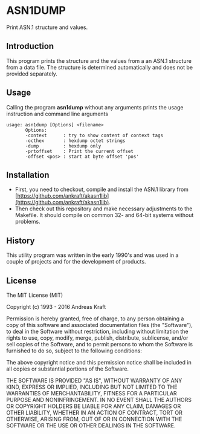 # ASN1DUMP
Print ASN.1 structure and values.

## Introduction
This program prints the structure and the values from a an ASN.1 structure
from a data file. The structure is determined automatically and does not be
provided separately. 

## Usage
Calling the program **asn1dump** without any arguments prints the usage 
instruction and command line arguments

	usage: asn1dump [Options] <filename>
		   Options:
		   -context      : try to show content of context tags
		   -octhex       : hexdump octet strings
		   -dump         : hexdump only
		   -prtoffset    : Print the current offset
		   -offset <pos> : start at byte offset 'pos'

## Installation
- First, you need to checkout, compile and install the ASN.1 library
	from [https://github.com/ankraft/akasn1lib](https://github.com/ankraft/akasn1lib).
- Then check out this repository and make necessary adjustments to the
	Makefile. It should compile on common 32- and 64-bit systems without problems.

## History
This utility program was written in the early 1990's and was used in a couple
of projects and for the development of products.

## License

The MIT License (MIT)

Copyright (c) 1993 - 2016 Andreas Kraft

Permission is hereby granted, free of charge, to any person obtaining a copy
of this software and associated documentation files (the "Software"), to deal
in the Software without restriction, including without limitation the rights
to use, copy, modify, merge, publish, distribute, sublicense, and/or sell
copies of the Software, and to permit persons to whom the Software is
furnished to do so, subject to the following conditions:

The above copyright notice and this permission notice shall be included in all
copies or substantial portions of the Software.

THE SOFTWARE IS PROVIDED "AS IS", WITHOUT WARRANTY OF ANY KIND, EXPRESS OR
IMPLIED, INCLUDING BUT NOT LIMITED TO THE WARRANTIES OF MERCHANTABILITY,
FITNESS FOR A PARTICULAR PURPOSE AND NONINFRINGEMENT. IN NO EVENT SHALL THE
AUTHORS OR COPYRIGHT HOLDERS BE LIABLE FOR ANY CLAIM, DAMAGES OR OTHER
LIABILITY, WHETHER IN AN ACTION OF CONTRACT, TORT OR OTHERWISE, ARISING FROM,
OUT OF OR IN CONNECTION WITH THE SOFTWARE OR THE USE OR OTHER DEALINGS IN THE
SOFTWARE.
